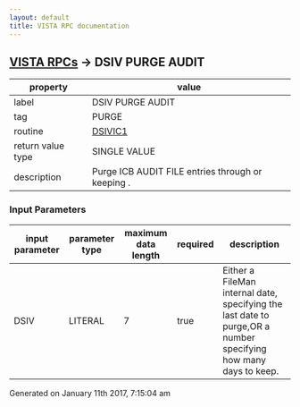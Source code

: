 ```yaml
---
layout: default
title: VISTA RPC documentation
---
```




## [VISTA RPCs](TableOfContent.md) &#8594; DSIV PURGE AUDIT 

 property | value 
--- | --- 
 label | DSIV PURGE AUDIT
 tag | PURGE
 routine | [DSIVIC1](http://code.osehra.org/dox/Routine_DSIVIC1_source.html)
 return value type | SINGLE VALUE
 description | Purge ICB AUDIT FILE entries through <date> or keeping <days>.

### Input Parameters

| input parameter | parameter type | maximum data length | required | description | 
| --- | --- | --- | --- | --- | 
| DSIV | LITERAL | 7 | true | Either a FileMan internal date, specifying the last date to purge,OR a number specifying how many days to keep. | 




 Generated on January 11th 2017, 7:15:04 am